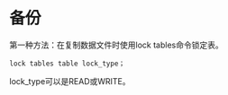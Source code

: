 # 备份

第一种方法：在复制数据文件时使用lock tables命令锁定表。
```
lock tables table lock_type；
```
lock_type可以是READ或WRITE。